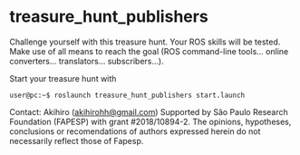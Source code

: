# treasure_hunt_publishers

Challenge yourself with this treasure hunt. Your ROS skills will be tested. Make use of all means to reach the goal (ROS command-line tools... online converters... translators... subscribers...).

Start your treasure hunt with 

```console
user@pc:~$ roslaunch treasure_hunt_publishers start.launch
```

Contact: Akihiro (akihirohh@gmail.com)
Supported by São Paulo Research Foundation (FAPESP) with grant #2018/10894-2.
The opinions, hypotheses, conclusions or recomendations of authors expressed herein do not necessarily reflect those of Fapesp. 